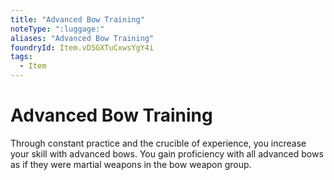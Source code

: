 ```yaml
---
title: "Advanced Bow Training"
noteType: ":luggage:"
aliases: "Advanced Bow Training"
foundryId: Item.vD5GXTuCxwsYgY4i
tags:
  - Item
---
```


# Advanced Bow Training

Through constant practice and the crucible of experience, you increase your skill with advanced bows. You gain proficiency with all advanced bows as if they were martial weapons in the bow weapon group.
